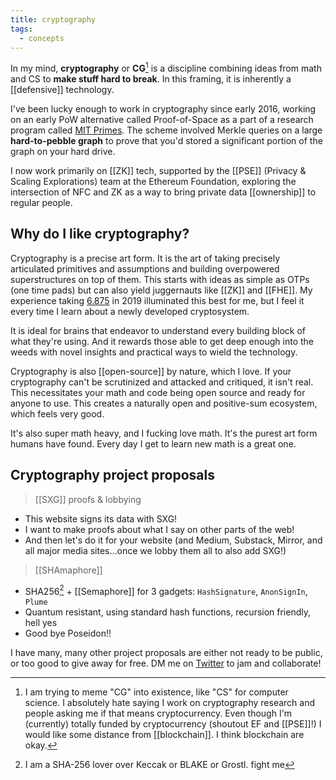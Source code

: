 ```yaml
---
title: cryptography
tags:
  - concepts
---
```

In my mind, **cryptography** or **CG**[^b] is a discipline combining ideas from math and CS to **make stuff hard to break**. In this framing, it is inherently a [[defensive]] technology.

I've been lucky enough to work in cryptography since early 2016, working on an early PoW alternative called Proof-of-Space as a part of a research program called [MIT Primes](https://math.mit.edu/research/highschool/primes/index.php). The scheme involved Merkle queries on a large **hard-to-pebble graph** to prove that you'd stored a significant portion of the graph on your hard drive.

I now work primarily on [[ZK]] tech, supported by the [[PSE]] (Privacy & Scaling Explorations) team at the Ethereum Foundation, exploring the intersection of NFC and ZK as a way to bring private data [[ownership]] to regular people.

## Why do I like cryptography?

Cryptography is a precise art form. It is the art of taking precisely articulated primitives and assumptions and building overpowered superstructures on top of them. This starts with ideas as simple as OTPs (one time pads) but can also yield juggernauts like [[ZK]] and [[FHE]].  My experience taking [6.875](https://mit6875.github.io/fall2021.html) in 2019 illuminated this best for me, but I feel it every time I learn about a newly developed cryptosystem. 

It is ideal for brains that endeavor to understand every building block of what they're using. And it rewards those able to get deep enough into the weeds with novel insights and practical ways to wield the technology.

Cryptography is also [[open-source]] by nature, which I love. If your cryptography can't be scrutinized and attacked and critiqued, it isn't real. This necessitates your math and code being open source and ready for anyone to use. This creates a naturally open and positive-sum ecosystem, which feels very good.

It's also super math heavy, and I fucking love math. It's the purest art form humans have found. Every day I get to learn new math is a great one.

## Cryptography project proposals

> [[SXG]] proofs & lobbying
- This website signs its data with SXG!
- I want to make proofs about what I say on other parts of the web!
- And then let's do it for your website (and Medium, Substack, Mirror, and all major media sites...once we lobby them all to also add SXG!)

> [[SHAmaphore]]
- SHA256[^a] + [[Semaphore]] for 3 gadgets: `HashSignature`, `AnonSignIn`, `Plume`
- Quantum resistant, using standard hash functions, recursion friendly, hell yes
- Good bye Poseidon!!

I have many, many other project proposals are either not ready to be public, or too good to give away for free. DM me on [Twitter](https://twitter.com/viv_boop) to jam and collaborate!


[^a]: I am a SHA-256 lover over Keccak or BLAKE or Grostl. fight me
[^b]: I am trying to meme "CG" into existence, like "CS" for computer science. I absolutely hate saying I work on cryptography research and people asking me if that means cryptocurrency. Even though I'm (currently) totally funded by cryptocurrency (shoutout EF and [[PSE]]!) I would like some distance from [[blockchain]]. I think blockchain are okay.